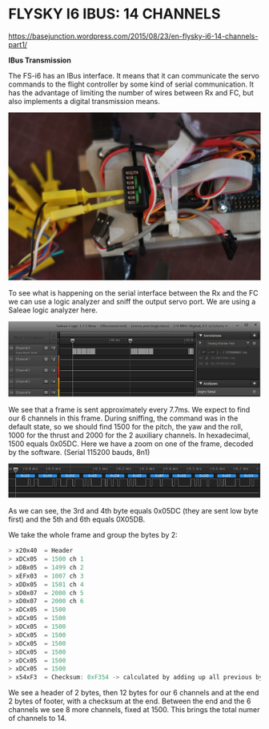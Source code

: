 ﻿# FLYSKY I6 IBUS: 14 CHANNELS

https://basejunction.wordpress.com/2015/08/23/en-flysky-i6-14-channels-part1/

**IBus Transmission**

The FS-i6 has an IBus interface. It means that it can communicate the servo commands to the flight controller by some kind of serial communication. It has the advantage of limiting the number of wires between Rx and FC, but also implements a digital transmission means.

![image1 - ibus_receiver](images/ibus_receiver.png)

To see what is happening on the serial interface between the Rx and the FC we can use a logic analyzer and sniff the output servo port. We are using a Saleae logic analyzer here.

![image2 - ibus frame](images/ibus_frame.png)

We see that a frame is sent approximately every 7.7ms. We expect to find our 6 channels in this frame. During sniffing, the command was in the default state, so we should find 1500 for the pitch, the yaw and the roll, 1000 for the thrust and 2000 for the 2 auxiliary channels. In hexadecimal, 1500 equals 0x05DC. Here we have a zoom on one of the frame, decoded by the software. (Serial 115200 bauds, 8n1)

![image3 - ibus bytes](images/ibus_bytes.png)

As we can see, the 3rd and 4th byte equals 0x05DC (they are sent low byte first) and the 5th and 6th equals 0X05DB.

We take the whole frame and group the bytes by 2:
``` C
> x20x40  = Header
> xDCx05  = 1500 ch 1
> xDBx05  = 1499 ch 2
> xEFx03  = 1007 ch 3
> xDDx05  = 1501 ch 4
> xD0x07  = 2000 ch 5
> xD0x07  = 2000 ch 6
> xDCx05  = 1500
> xDCx05  = 1500
> xDCx05  = 1500
> xDCx05  = 1500
> xDCx05  = 1500
> xDCx05  = 1500
> xDCx05  = 1500
> xDCx05  = 1500
> x54xF3  = Checksum: 0xF354 -> calculated by adding up all previous bytes, total must be FFFF
```

We see a header of 2 bytes, then 12 bytes for our 6 channels and at the end 2 bytes of footer, with a checksum at the end. Between the end and the 6 channels we see 8 more channels, fixed at 1500. This brings the total numer of channels to 14.


